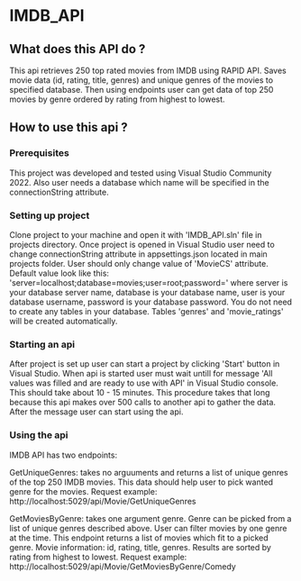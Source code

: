 # IMDB_API

## What does this API do ?
This api retrieves 250 top rated movies from IMDB using RAPID API. Saves movie data (id, rating, title, genres) and unique genres of the movies to specified database. Then using endpoints user can get data of top 250 movies by genre ordered by rating from highest to lowest.

## How to use this api ?
### Prerequisites
This project was developed and tested using Visual Studio Community 2022. Also user needs a database which name will be specified in the connectionString attribute.

### Setting up project
Clone project to your machine and open it with 'IMDB_API.sln' file in projects directory. Once project is opened in Visual Studio user need to change connectionString attribute in appsettings.json located in main projects folder. User should only change value of 'MovieCS' attribute. Default value look like this: 'server=localhost;database=movies;user=root;password=' where server is your database server name, database is your database name, user is your database username, password is your database password. You do not need to create any tables in your database. Tables 'genres' and 'movie_ratings' will be created automatically.

### Starting an api
After project is set up user can start a project by clicking 'Start' button in Visual Studio. When api is started user must wait untill for message 'All values was filled and are ready to use with API' in Visual Studio console. This should take about 10 - 15 minutes. This procedure takes that long because this api makes over 500 calls to another api to gather the data. After the message user can  start using the api.

### Using the api
IMDB API has two endpoints:

GetUniqueGenres: takes no arguuments and returns a list of unique genres of the top 250 IMDB movies. This data should help user to pick wanted genre for the movies.
Request example: http://localhost:5029/api/Movie/GetUniqueGenres

GetMoviesByGenre: takes one argument genre. Genre can be picked from a list of unique genres described above. User can filter movies by one genre at the time. This endpoint returns a list of movies which fit to a picked genre. Movie information: id, rating, title, genres. Results are sorted by rating from highest to lowest.
Request example: http://localhost:5029/api/Movie/GetMoviesByGenre/Comedy
